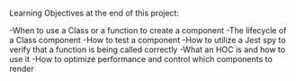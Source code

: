 Learning Objectives at the end of this project:

-When to use a Class or a function to create a component
-The lifecycle of a Class component
-How to test a component
-How to utilize a Jest spy to verify that a function is being called correctly
-What an HOC is and how to use it
-How to optimize performance and control which components to render

